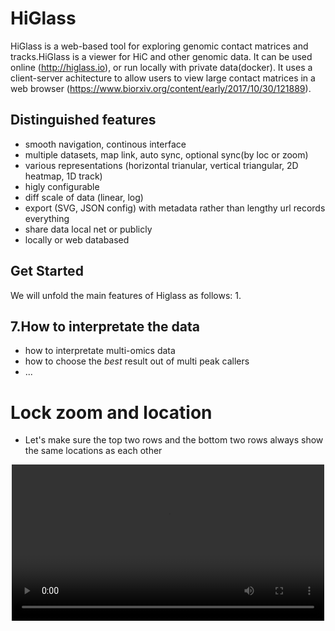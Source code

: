 # HiGlass 
HiGlass is a web-based tool for exploring genomic contact matrices and tracks.HiGlass is a viewer for HiC and other genomic data. It can be used online (http://higlass.io), or run locally with private data(docker). It uses a client-server achitecture to allow users to view large contact matrices in a web browser (https://www.biorxiv.org/content/early/2017/10/30/121889). 


## Distinguished features
 - smooth navigation, continous interface
 - multiple datasets, map link, auto sync, optional sync(by loc or zoom) 
 - various representations (horizontal trianular, vertical triangular, 2D heatmap, 1D track)
 - higly configurable 
 - diff scale of data (linear, log)
 - export (SVG, JSON config) with metadata rather than lengthy url records everything
 - share data local net or publicly
 - locally or web databased

## Get Started
We will unfold the main features of Higlass as follows:
1. 



## 7.How to interpretate the data 
- how to interpretate multi-omics data 
- how to choose the *best* result out of multi peak callers  
- ...





# Lock zoom and location

* Let's make sure the top two rows and the bottom two rows always show the same locations as each other

<p style="text-align: center">
    <video width="500" loop="loop" autoplay="autoplay">
        <source src="https://s3.amazonaws.com/pkerp/public/img/hic-bootcamp-presentation/take-and-lock-zoom-and-location.mp4" type="video/mp4">
    </video>
</p>